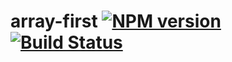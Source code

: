 # array-first [![NPM version](https://img.shields.io/npm/v/xcxerxes-array-first.svg)](https://www.npmjs.com/package/xcxerxes-array-firstt) [![Build Status](https://travis-ci.org/XcXerxes/xcxerxes-array-firstt.svg)](https://travis-ci.org/XcXerxes/xcxerxes-array-firstt.svg)